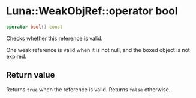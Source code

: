 # Luna::WeakObjRef::operator bool

```c++
operator bool() const
```

Checks whether this reference is valid. 

One weak reference is valid when it is not null, and the boxed object is not expired. 

## Return value
Returns `true` when the reference is valid. Returns `false` otherwise. 

